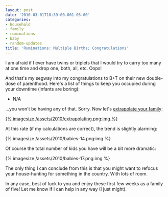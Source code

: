```yaml
---
layout: post
date: '2010-03-01T18:39:00.001-05:00'
categories:
- household
- family
- ruminations
- baby
- random-updates
title: 'Ruminations: Multiple Births; Congratulations'
---
```


I am afraid if I ever have twins or triplets that I would try to carry too many at one time and drop one, both, all, etc. Oops!

And that's my segway into my congratulations to B+T on their new double-dose of parenthood. Here's a list of things to keep you occupied during your downtime (infants are boring): 

* N/A  

...you won't be having any of that. Sorry. Now let's [extrapolate your family](http://xkcd.com/605/):

[{% imagesize /assets/2010/extrapolating.png:img %}](http://xkcd.com/605/)

At this rate (if my calculations are correct), the trend is slightly alarming: 

{% imagesize /assets/2010/babies-14.png:img %}

Of course the total number of kids you have will be a bit more dramatic:

{% imagesize /assets/2010/babies-17.png:img %}

The only thing I can conclude from this is that you might want to refocus your house-hunting for something in the country. With lots of room.

In any case, best of luck to you and enjoy these first few weeks as a family of five! Let me know if I can help in any way (I just might).